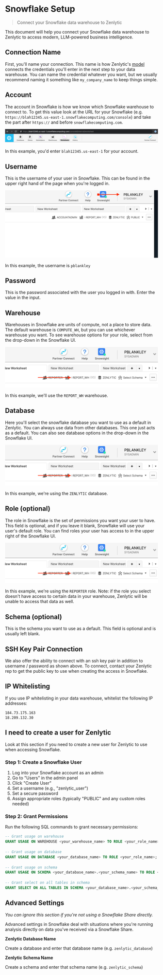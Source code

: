# Snowflake Setup

> Connect your Snowflake data warehouse to Zenlytic

This document will help you connect your Snowflake data warehouse to Zenlytic to access modern, LLM-powered business intelligence.

## Connection Name

First, you'll name your connection. This name is how Zenlytic's [model](../5_data_modeling/model/) connects the credentials you'll enter in the next step to your data warehouse. You can name the credential whatever you want, but we usually recommend naming it something like `my_company_name` to keep things simple.

## Account

The account in Snowflake is how we know which Snowflake warehouse to connect to. To get this value look at the URL for your Snowflake (e.g. `https://blah12345.us-east-1.snowflakecomputing.com/console`) and take the part after `https://` and before `snowflakecomputing.com`.

![Snowflake Setup 1](../assets/7_data_sources/snowflake-setup-1.png)

In this example, you'd enter `blah12345.us-east-1` for your account.

## Username

This is the username of your user in Snowflake. This can be found in the upper right hand of the page when you're logged in.

![Snowflake Setup 2](../assets/7_data_sources/snowflake-setup-2.png)

In this example, the username is `pblankley`

## Password

This is the password associated with the user you logged in with. Enter the value in the input.

## Warehouse

Warehouses in Snowflake are units of compute, not a place to store data. The default warehouse is `COMPUTE_WH`, but you can use whichever warehouse you want. To see warehouse options for your role, select from the drop-down in the Snowflake UI.

![Snowflake Setup 3](../assets/7_data_sources/snowflake-setup-3.png)

In this example, we'll use the `REPORT_WH` warehouse.

## Database

Here you'll select the snowflake database you want to use as a default in Zenlytic. You can always use data from other databases. This one just acts as a default. You can also see database options in the drop-down in the Snowflake UI.

![Snowflake Setup 3](../assets/7_data_sources/snowflake-setup-3.png)

In this example, we're using the `ZENLYTIC` database.

## Role (optional)

The role in Snowflake is the set of permissions you want your user to have. This field is optional, and if you leave it blank, Snowflake will use your user's default role. You can find roles your user has access to in the upper right of the Snowflake UI.

![Snowflake Setup 3](../assets/7_data_sources/snowflake-setup-3.png)

In this example, we're using the `REPORTER` role. Note: if the role you select doesn't have access to certain data in your warehouse, Zenlytic will be unable to access that data as well.

## Schema (optional)

This is the schema you want to use as a default. This field is optional and is usually left blank.

## SSH Key Pair Connection

We also offer the ability to connect with an ssh key pair in addition to username / password as shown above. To connect, contact your Zenlytic rep to get the public key to use when creating the access in Snowflake.

## IP Whitelisting

If you use IP whitelisting in your data warehouse, whitelist the following IP addresses:

```
184.73.175.163 
18.209.132.30
```

## I need to create a user for Zenlytic

Look at this section if you need to create a new user for Zenlytic to use when accessing Snowflake.

### Step 1: Create a Snowflake User

1. Log into your Snowflake account as an admin
2. Go to "Users" in the admin panel
3. Click "Create User"
4. Set a username (e.g., "zenlytic\_user")
5. Set a secure password
6. Assign appropriate roles (typically "PUBLIC" and any custom roles needed)

### Step 2: Grant Permissions

Run the following SQL commands to grant necessary permissions:

```sql
-- Grant usage on warehouse
GRANT USAGE ON WAREHOUSE <your_warehouse_name> TO ROLE <your_role_name>;

-- Grant usage on database
GRANT USAGE ON DATABASE <your_database_name> TO ROLE <your_role_name>;

-- Grant usage on schema
GRANT USAGE ON SCHEMA <your_database_name>.<your_schema_name> TO ROLE <your_role_name>;

-- Grant select on all tables in schema
GRANT SELECT ON ALL TABLES IN SCHEMA <your_database_name>.<your_schema_name> TO ROLE <your_role_name>;
```

## Advanced Settings

_You can ignore this section if you're not using a Snowflake Share directly._

Advanced settings in Snowflake deal with situations where you're running analysis directly on data you've received via a Snowflake Share.

**Zenlytic Database Name**

Create a database and enter that database name (e.g. `zenlytic_database`)

**Zenlytic Schema Name**

Create a schema and enter that schema name (e.g. `zenlytic_schema`)
